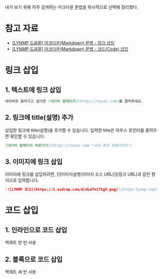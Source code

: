 내가 보기 위해 자주 검색하는 마크다운 문법을 취사적으로 선택해 정리했다.

# 참고 자료
- [[LYNMP 도움말] 마크다운(Markdown) 문법 - 링크 삽입](https://lynmp.com/ko/article/title/markdown-link-ua811c9dc59o)
- [[LYNMP 도움말] 마크다운(Markdown) 문법 - 코드(Code) 삽입](https://lynmp.com/en/article/title/markdown-code-block-as811c9dc5mm)

# 링크 삽입

## 1. 텍스트에 링크 삽입

```markdown
네이버로 들어가고 싶다면 [네이버 홈페이지](https://naver.com)를 클릭하세요.
```

## 2. 링크에 title(설명) 추가

삽입한 링크에 title(설명)을 추가할 수 있습니다.
입력한 title은 마우스 포인터를 올려두면 확인할 수 있습니다.

```markdown
[네이버 홈페이지 바로가기](https://naver.com "국내 최대 포털사이트")
```

## 3. 이미지에 링크 삽입

이미지에 링크를 삽입하려면, [![이미지설명(이미지 소스 URL)]](링크 URL)과 같은 형식으로 입력합니다.

```markdown
[![LYNMP 로고](https://i.esdrop.com/d/dLd7n17hg9.png)](https:lynmp.com)
```

# 코드 삽입

## 1. 인라인으로 코드 삽입

백쿼트 한 번 사용

## 2. 블록으로 코드 삽입

백쿼트 세 번 사용